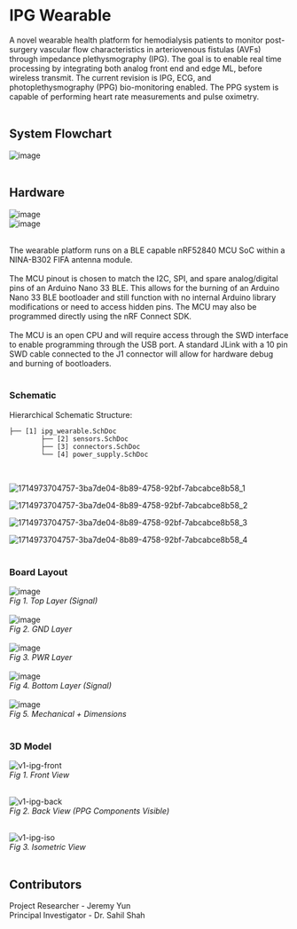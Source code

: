 # IPG Wearable
A novel wearable health platform for hemodialysis patients to monitor post-surgery vascular flow characteristics in arteriovenous fistulas (AVFs) through impedance plethysmography (IPG). The goal is to enable real time processing by integrating both analog front end and edge ML, before wireless transmit. The current revision is IPG, ECG, and photoplethysmography (PPG) bio-monitoring enabled. The PPG system is capable of performing heart rate measurements and pulse oximetry.
<br><br>

## System Flowchart
![image](https://github.com/JermYeWorm/IPG-Wearable/assets/113321384/9509c466-9438-4529-a761-cc8f7f295b4b)
<br><br>

## Hardware
![image](https://github.com/JermYeWorm/IPG-Wearable/assets/113321384/efba7726-850a-4812-9a9b-c988d411f924)
<br>
![image](https://github.com/JermYeWorm/IPG-Wearable/assets/113321384/6b7a42f4-19e5-4ef3-a293-142e4cccbfd8)
<br><br>

The wearable platform runs on a BLE capable nRF52840 MCU SoC within a NINA-B302 FIFA antenna module. 
<br><br>
The MCU pinout is chosen to match the I2C, SPI, and spare analog/digital pins of an Arduino Nano 33 BLE. This allows for the burning of an Arduino Nano 33 BLE bootloader and still function with no internal Arduino library modifications or need to access hidden pins. The MCU may also be programmed directly using the nRF Connect SDK.
<br><br>
The MCU is an open CPU and will require access through the SWD interface to enable programming through the USB port. A standard JLink with a 10 pin SWD cable connected to the J1 connector will allow for hardware debug and burning of bootloaders. 
<br><br>

### Schematic
Hierarchical Schematic Structure:<br>
```
├── [1] ipg_wearable.SchDoc
        ├── [2] sensors.SchDoc
        ├── [3] connectors.SchDoc
        └── [4] power_supply.SchDoc
```
<br>

![1714973704757-3ba7de04-8b89-4758-92bf-7abcabce8b58_1](https://github.com/JermYeWorm/IPG-Wearable/assets/113321384/26b00149-5dd8-4226-9bc7-3e8e0e4e1620)
<br>

![1714973704757-3ba7de04-8b89-4758-92bf-7abcabce8b58_2](https://github.com/JermYeWorm/IPG-Wearable/assets/113321384/29d9bdce-02a3-41f3-9d10-136f45512d3f)
<br>

![1714973704757-3ba7de04-8b89-4758-92bf-7abcabce8b58_3](https://github.com/JermYeWorm/IPG-Wearable/assets/113321384/1b167fc5-132d-4a4d-93b4-5fcd07ea8abc)
<br>

![1714973704757-3ba7de04-8b89-4758-92bf-7abcabce8b58_4](https://github.com/JermYeWorm/IPG-Wearable/assets/113321384/7d4a8488-626c-43fd-980a-48f274413e8d)
<br><br>

### Board Layout
![image](https://github.com/JermYeWorm/IPG-Wearable/assets/113321384/0f92435f-ac0c-421e-9a39-34618c8f7516)
<br>_Fig 1. Top Layer (Signal)_<br><br>
![image](https://github.com/JermYeWorm/IPG-Wearable/assets/113321384/dd254d63-ee3c-4daf-88ca-807670cd68d3)
<br>_Fig 2. GND Layer_<br><br>
![image](https://github.com/JermYeWorm/IPG-Wearable/assets/113321384/f3cc15ef-bf16-436c-a69f-bfac4d7dbc25)
<br>_Fig 3. PWR Layer_<br><br>
![image](https://github.com/JermYeWorm/IPG-Wearable/assets/113321384/ee679546-e9ff-4c30-8e5e-7ae01409f6f2)
<br>_Fig 4. Bottom Layer (Signal)_<br><br>
![image](https://github.com/JermYeWorm/IPG-Wearable/assets/113321384/156e53fa-7c06-43ac-8e4b-818b9fdacad8)
<br>_Fig 5. Mechanical + Dimensions_<br><br>

### 3D Model
![v1-ipg-front](https://github.com/JermYeWorm/IPG-Wearable/assets/113321384/1760f4b1-e788-44fd-8f6d-9f1e72aecd05)
<br>_Fig 1. Front View_<br><br>

![v1-ipg-back](https://github.com/JermYeWorm/IPG-Wearable/assets/113321384/80fedf3b-ca3c-44aa-97c2-3347b09528e7)
<br>_Fig 2. Back View (PPG Components Visible)_<br><br>

![v1-ipg-iso](https://github.com/JermYeWorm/IPG-Wearable/assets/113321384/b7dc9d76-87b1-4f1e-a144-0eb8fcd5f38e)
<br>_Fig 3. Isometric View_<br><br>

## Contributors
Project Researcher - Jeremy Yun
<br>
Principal Investigator - Dr. Sahil Shah
<br>
